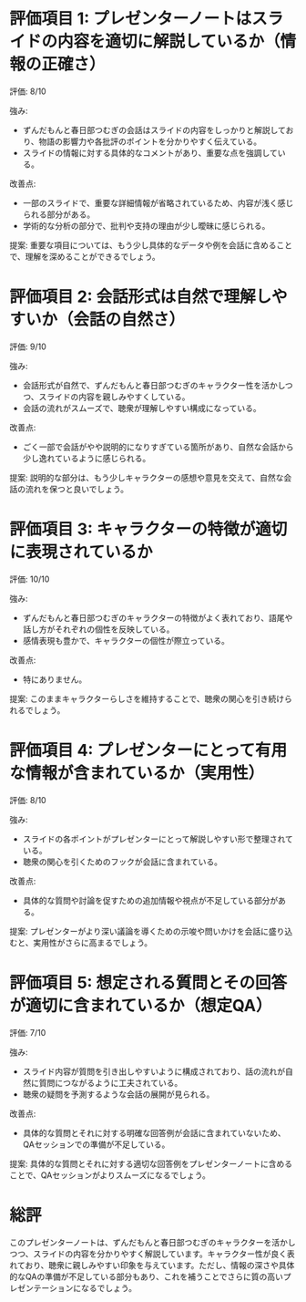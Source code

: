 # 評価項目 1: プレゼンターノートはスライドの内容を適切に解説しているか（情報の正確さ）
評価: 8/10

強み:
- ずんだもんと春日部つむぎの会話はスライドの内容をしっかりと解説しており、物語の影響力や各批評のポイントを分かりやすく伝えている。
- スライドの情報に対する具体的なコメントがあり、重要な点を強調している。

改善点:
- 一部のスライドで、重要な詳細情報が省略されているため、内容が浅く感じられる部分がある。
- 学術的な分析の部分で、批判や支持の理由が少し曖昧に感じられる。

提案:
重要な項目については、もう少し具体的なデータや例を会話に含めることで、理解を深めることができるでしょう。

# 評価項目 2: 会話形式は自然で理解しやすいか（会話の自然さ）
評価: 9/10

強み:
- 会話形式が自然で、ずんだもんと春日部つむぎのキャラクター性を活かしつつ、スライドの内容を親しみやすくしている。
- 会話の流れがスムーズで、聴衆が理解しやすい構成になっている。

改善点:
- ごく一部で会話がやや説明的になりすぎている箇所があり、自然な会話から少し逸れているように感じられる。

提案:
説明的な部分は、もう少しキャラクターの感想や意見を交えて、自然な会話の流れを保つと良いでしょう。

# 評価項目 3: キャラクターの特徴が適切に表現されているか
評価: 10/10

強み:
- ずんだもんと春日部つむぎのキャラクターの特徴がよく表れており、語尾や話し方がそれぞれの個性を反映している。
- 感情表現も豊かで、キャラクターの個性が際立っている。

改善点:
- 特にありません。

提案:
このままキャラクターらしさを維持することで、聴衆の関心を引き続けられるでしょう。

# 評価項目 4: プレゼンターにとって有用な情報が含まれているか（実用性）
評価: 8/10

強み:
- スライドの各ポイントがプレゼンターにとって解説しやすい形で整理されている。
- 聴衆の関心を引くためのフックが会話に含まれている。

改善点:
- 具体的な質問や討論を促すための追加情報や視点が不足している部分がある。

提案:
プレゼンターがより深い議論を導くための示唆や問いかけを会話に盛り込むと、実用性がさらに高まるでしょう。

# 評価項目 5: 想定される質問とその回答が適切に含まれているか（想定QA）
評価: 7/10

強み:
- スライド内容が質問を引き出しやすいように構成されており、話の流れが自然に質問につながるように工夫されている。
- 聴衆の疑問を予測するような会話の展開が見られる。

改善点:
- 具体的な質問とそれに対する明確な回答例が会話に含まれていないため、QAセッションでの準備が不足している。

提案:
具体的な質問とそれに対する適切な回答例をプレゼンターノートに含めることで、QAセッションがよりスムーズになるでしょう。

# 総評
このプレゼンターノートは、ずんだもんと春日部つむぎのキャラクターを活かしつつ、スライドの内容を分かりやすく解説しています。キャラクター性が良く表れており、聴衆に親しみやすい印象を与えています。ただし、情報の深さや具体的なQAの準備が不足している部分もあり、これを補うことでさらに質の高いプレゼンテーションになるでしょう。